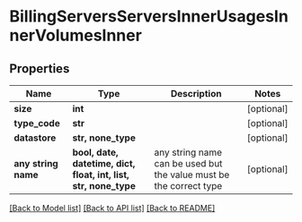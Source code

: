 # BillingServersServersInnerUsagesInnerVolumesInner


## Properties
Name | Type | Description | Notes
------------ | ------------- | ------------- | -------------
**size** | **int** |  | [optional] 
**type_code** | **str** |  | [optional] 
**datastore** | **str, none_type** |  | [optional] 
**any string name** | **bool, date, datetime, dict, float, int, list, str, none_type** | any string name can be used but the value must be the correct type | [optional]

[[Back to Model list]](../README.md#documentation-for-models) [[Back to API list]](../README.md#documentation-for-api-endpoints) [[Back to README]](../README.md)



